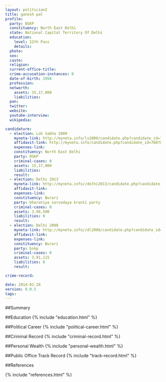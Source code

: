 ```yaml
---
layout: politician2
title: ganesh pal
profile: 
  party: BSKP
  constituency: North East Delhi
  state: National Capital Territory Of Delhi
  education: 
    level: 12th Pass
    details: 
  photo: 
  sex: 
  caste: 
  religion: 
  current-office-title: 
  crime-accusation-instances: 0
  date-of-birth: 1958
  profession: 
  networth: 
    assets: 15,17,000
    liabilities: 
  pan: 
  twitter: 
  website: 
  youtube-interview: 
  wikipedia: 

candidature: 
  - election: Lok Sabha 2009
    myneta-link: http://myneta.info/ls2009/candidate.php?candidate_id=7607
    affidavit-link: http://myneta.info/candidate.php?candidate_id=7607&scan=original
    expenses-link: 
    constituency: North East Delhi 
    party: BSKP
    criminal-cases: 0
    assets: 15,17,000
    liabilities: 
    result:  
  - election: Delhi 2013
    myneta-link: http://myneta.info//delhi2013/candidate.php?candidate_id=524
    affidavit-link: 
    expenses-link: 
    constituency: Burari 
    party: bharatiya sarvodaya kranti party
    criminal-cases: 0
    assets: 3,98,500
    liabilities: 0
    result:  
  - election: Delhi 2008
    myneta-link: http://myneta.info//dl2008/candidate.php?candidate_id=573
    affidavit-link: 
    expenses-link: 
    constituency: Burari 
    party: bskp
    criminal-cases: 0
    assets: 3,91,115
    liabilities: 0
    result:  

crime-record: 

date: 2014-01-28
version: 0.0.5
tags: 
---
```

##Summary


##Education
{% include "education.html" %}


##Political Career
{% include "political-career.html" %}


##Criminal Record
{% include "criminal-record.html" %}


##Personal Wealth
{% include "personal-wealth.html" %}


##Public Office Track Record
{% include "track-record.html" %}


##References


{% include "references.html" %}